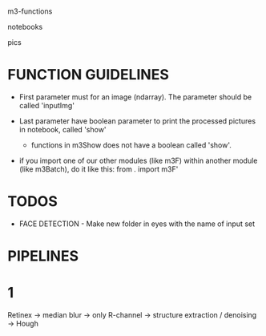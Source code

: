 #

m3-functions

notebooks

pics


# FUNCTION GUIDELINES

* First parameter must for an image (ndarray). The parameter should be called 'inputImg'

* Last parameter have boolean parameter to print the processed pictures in notebook, called 'show'
    * functions in m3Show does not have a boolean  called 'show'.

* if you import one of our other modules (like m3F) within another module (like m3Batch), do it like this: from . import m3F'


# TODOS

* FACE DETECTION -  Make new folder in eyes with the name of input set

# PIPELINES

# 1
Retinex -> median blur -> only R-channel -> structure extraction / denoising -> Hough
